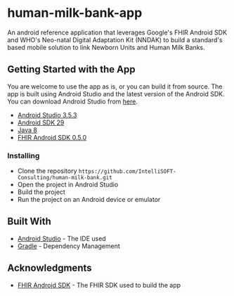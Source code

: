 # human-milk-bank-app

An android reference application that leverages Google's FHIR Android SDK and WHO's Neo-natal Digital Adaptation Kit (NNDAK) to build a standard's based mobile solution to link Newborn Units and Human Milk Banks.

## Getting Started with the App
You are welcome to use the app as is, or you can build it from source.  The app is built using Android Studio and the latest version of the Android SDK.  You can download Android Studio from [here](https://developer.android.com/studio/index.html).
* [Android Studio 3.5.3](https://developer.android.com/studio)
* [Android SDK 29](https://developer.android.com/studio/releases/platforms)
* [Java 8](https://www.oracle.com/technetwork/java/javase/downloads/jdk8-downloads-2133151.html)
* [FHIR Android SDK 0.5.0](https://github.com/google/android-fhir)

### Installing
* Clone the repository
``` https://github.com/IntelliSOFT-Consulting/human-milk-bank.git ``` 
* Open the project in Android Studio
* Build the project
* Run the project on an Android device or emulator
  
## Built With
* [Android Studio](https://developer.android.com/studio) - The IDE used
* [Gradle](https://gradle.org/) - Dependency Management
  
## Acknowledgments 
* [FHIR Android SDK](https://github.com/google/android-fhir) - The FHIR SDK used to build the app

 